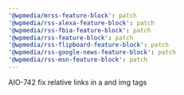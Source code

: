 ```yaml
---
'@wpmedia/mrss-feature-block': patch
'@wpmedia/rss-alexa-feature-block': patch
'@wpmedia/rss-fbia-feature-block': patch
'@wpmedia/rss-feature-block': patch
'@wpmedia/rss-flipboard-feature-block': patch
'@wpmedia/rss-google-news-feature-block': patch
'@wpmedia/rss-msn-feature-block': patch
---
```


AIO-742 fix relative links in a and img tags
